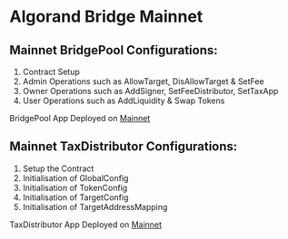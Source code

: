 # Algorand Bridge Mainnet

## Mainnet BridgePool Configurations: 

1. Contract Setup 
2. Admin Operations such as AllowTarget, DisAllowTarget & SetFee
3. Owner Operations such as AddSigner, SetFeeDistributor, SetTaxApp 
4. User Operations such as AddLiquidity & Swap Tokens

BridgePool App Deployed on [Mainnet](https://goalseeker.purestake.io/algorand/mainnet/application/885277315)

## Mainnet TaxDistributor Configurations: 

1. Setup the Contract
2. Initialisation of GlobalConfig
3. Initialisation of TokenConfig
4. Initialisation of TargetConfig
5. Initialisation of TargetAddressMapping

TaxDistributor App Deployed on [Mainnet](https://goalseeker.purestake.io/algorand/mainnet/application/885279530)
